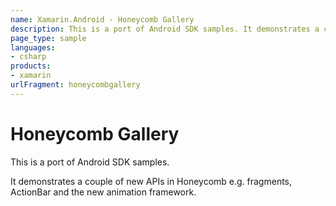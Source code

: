 ```yaml
---
name: Xamarin.Android - Honeycomb Gallery
description: This is a port of Android SDK samples. It demonstrates a couple of new APIs in Honeycomb e.g. fragments, ActionBar and the new animation framework.
page_type: sample
languages:
- csharp
products:
- xamarin
urlFragment: honeycombgallery
---
```

# Honeycomb Gallery

This is a port of Android SDK samples.

It demonstrates a couple of new APIs in Honeycomb e.g. fragments, ActionBar and
the new animation framework.
